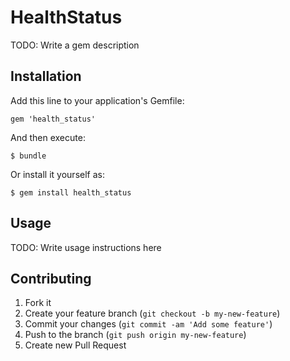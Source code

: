 # HealthStatus

TODO: Write a gem description

## Installation

Add this line to your application's Gemfile:

    gem 'health_status'

And then execute:

    $ bundle

Or install it yourself as:

    $ gem install health_status

## Usage

TODO: Write usage instructions here

## Contributing

1. Fork it
2. Create your feature branch (`git checkout -b my-new-feature`)
3. Commit your changes (`git commit -am 'Add some feature'`)
4. Push to the branch (`git push origin my-new-feature`)
5. Create new Pull Request

